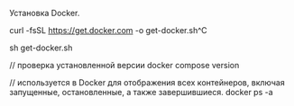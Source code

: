 Установка Docker.


curl -fsSL https://get.docker.com -o get-docker.sh^C

sh get-docker.sh


// проверка установленной версии
docker compose version

// используется в Docker для отображения всех контейнеров, включая запущенные, остановленные, а также завершившиеся.
docker ps -a
